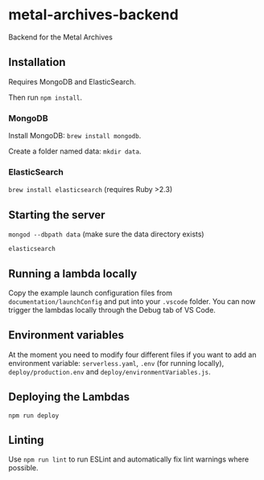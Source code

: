 # metal-archives-backend
Backend for the Metal Archives

## Installation

Requires MongoDB and ElasticSearch.

Then run `npm install`.

### MongoDB

Install MongoDB: `brew install mongodb`.

Create a folder named data: `mkdir data`.

### ElasticSearch

`brew install elasticsearch` (requires Ruby >2.3)

## Starting the server 

`mongod --dbpath data` (make sure the data directory exists)

`elasticsearch`

## Running a lambda locally
Copy the example launch configuration files from `documentation/launchConfig` and put into your `.vscode` folder. You can now trigger the lambdas locally through the Debug tab of VS Code.

## Environment variables
At the moment you need to modify four different files if you want to add an environment variable: `serverless.yaml`, `.env` (for running locally), `deploy/production.env` and `deploy/environmentVariables.js`.

## Deploying the Lambdas

`npm run deploy`

## Linting
Use `npm run lint` to run ESLint and automatically fix lint warnings where possible.
